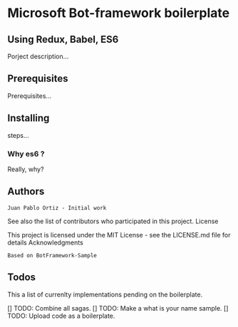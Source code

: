 
# Microsoft Bot-framework boilerplate
## Using Redux, Babel, ES6

Porject description...

## Prerequisites

Prerequisites...

## Installing

steps...

### Why es6 ?

Really, why?

## Authors

    Juan Pablo Ortiz - Initial work

See also the list of contributors who participated in this project.
License

This project is licensed under the MIT License - see the LICENSE.md file for details
Acknowledgments

    Based on BotFramework-Sample

## Todos
This a list of currenlty implementations pending on the boilerplate.

[] TODO: Combine all sagas.
[] TODO: Make a what is your name sample.
[] TODO: Upload code as a boilerplate.